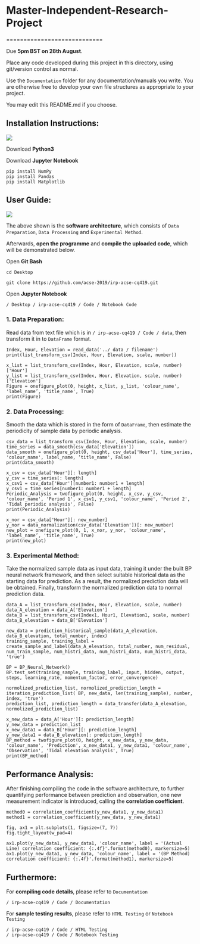# Master-Independent-Research-Project

============================

Due **5pm BST on 28th August**.

Place any code developed during this project in this directory, using git/version control as normal.

Use the `Documentation` folder for any documentation/manuals you write. You are otherwise free to develop your own file structures as appropriate to your project.

You may edit this README.md if you choose.


**Installation Instructions:**
------------------------------

![](https://github.com/acse-2019/irp-acse-cq419/blob/master/Code/Figure/logo.png)

Download **Python3**

Download **Jupyter Notebook**

    pip install NumPy
    pip install Pandas
    pip install Matplotlib


**User Guide:**
------------------------------

![](https://github.com/acse-2019/irp-acse-cq419/blob/master/Code/Figure/software%20architecture.png)


The above shown is the **software architecture**, which consists of `Data Preparation`, `Data Processing` and `Experimental Method`.

Afterwards, **open the programme** and **compile the uploaded code**, which will be demonstrated below. 

Open **Git Bash**

    cd Desktop
          
    git clone https://github.com/acse-2019/irp-acse-cq419.git
          
Open **Jupyter Notebook**

    / Desktop / irp-acse-cq419 / Code / Notebook Code
    

### 1. Data Preparation:

   Read data from text file which is in `/ irp-acse-cq419 / Code / data`, then transform it in to `DataFrame` format.

    Index, Hour, Elevation = read_data('../ data / filename')
    print(list_transform_csv(Index, Hour, Elevation, scale, number))
  
    x_list = list_transform_csv(Index, Hour, Elevation, scale, number)['Hour']
    y_list = list_transform_csv(Index, Hour, Elevation, scale, number)['Elevation']
    Figure = onefigure_plot(0, height, x_list, y_list, 'colour_name', 'label_name’, 'title_name', True)
    print(Figure)
    
    
### 2. Data Processing:  
 
   Smooth the data which is stored in the form of `DataFrame`, then estimate the periodicity of sample data by periodic analysis.
 
    csv_data = list_transform_csv(Index, Hour, Elevation, scale, number)
    time_series = data_smooth(csv_data['Elevation'])
    data_smooth = onefigure_plot(0, height, csv_data['Hour'], time_series, 'colour_name', label_name, ‘title_name', False)
    print(data_smooth)
    
    x_csv = csv_data['Hour'][: length]
    y_csv = time_series[: length]
    x_csv1 = csv_data['Hour'][number1: number1 + length]
    y_csv1 = time_series[number1: number1 + length]
    Periodic_Analysis = twofigure_plot(0, height, x_csv, y_csv, 'colour_name', 'Period 1', x_csv1, y_csv1, 'colour_name', 'Period 2', 'Tidal periodic analysis', False)
    print(Periodic_Analysis)

    x_nor = csv_data['Hour'][: new_number]
    y_nor = data_normalization(csv_data['Elevation'])[: new_number]
    new_plot = onefigure_plot(0, 1, x_nor, y_nor, 'colour_name', 'label_name’, 'title_name', True)
    print(new_plot)
    
    
### 3. Experimental Method:

Take the normalized sample data as input data, training it under the built BP neural network framework, and then select suitable historical data as the starting data for prediction. As a result, the normalized prediction data will be obtained. Finally, transform the normalized prediction data to normal prediction data.
    
    data_A = list_transform_csv(Index, Hour, Elevation, scale, number)
    data_A_elevation = data_A['Elevation']
    data_B = list_transform_csv(Index1, Hour1, Elevation1, scale, number)
    data_B_elevation = data_B['Elevation']
    
    new_data = prediction_historical_sample(data_A_elevation, data_B_elevation, total_number, index)
    training_sample, training_label = create_sample_and_label(data_A_elevation, total_number, num_residual, num_train_sample, num_histri_data, num_histri_data, num_histri_data, 'true')

    BP = BP_Neural_Network()
    BP.test_set(training_sample, training_label, input, hidden, output, steps, learning_rate, momentum_factor, error_convergence)
    
    normolized_prediction_list, normolized_prediction_length = iteration_prediction_list( BP, new_data, len(training_sample), number, index, 'true')
    prediction_list, prediction_length = data_transfer(data_A_elevation, normolized_prediction_list)
    
    x_new_data = data_A['Hour'][: prediction_length]
    y_new_data = prediction_list
    x_new_data1 = data_B['Hour'][: prediction_length]
    y_new_data1 = data_B_elevation[: prediction_length]
    BP_method = twofigure_plot(0, height, x_new_data, y_new_data, 'colour_name', 'Prediction', x_new_data1, y_new_data1, 'colour_name', 'Observation', 'Tidal elevation analysis', True)
    print(BP_method)
    
    
**Performance Analysis:**   
------------------------------

After finishing compiling the code in the software architecture, to further quantifying performance between prediction and observation, one new measurement indicator is   introduced, calling the **correlation coefficient**.

    method0 = correlation_coefficient(y_new_data1, y_new_data1)
    method1 = correlation_coefficient(y_new_data, y_new_data1)

    fig, ax1 = plt.subplots(1, figsize=(7, 7))
    fig.tight_layout(w_pad=4)
    
    ax1.plot(y_new_data1, y_new_data1, 'colour_name', label = '(Actual Line) correlation coefficient: {:.4f}'.format(method0), markersize=5)
    ax1.plot(y_new_data1, y_new_data, 'colour_name', label = '(BP Method) correlation coefficient: {:.4f}'.format(method1), markersize=5)


**Furthermore:**
------------------------------

For **compiling code details**, please refer to `Documentation`
   
    / irp-acse-cq419 / Code / Documentation 
    
    
For **sample testing results**, please refer to `HTML Testing` or `Notebook Testing`
   
    / irp-acse-cq419 / Code / HTML Testing
    / irp-acse-cq419 / Code / Notebook Testing
